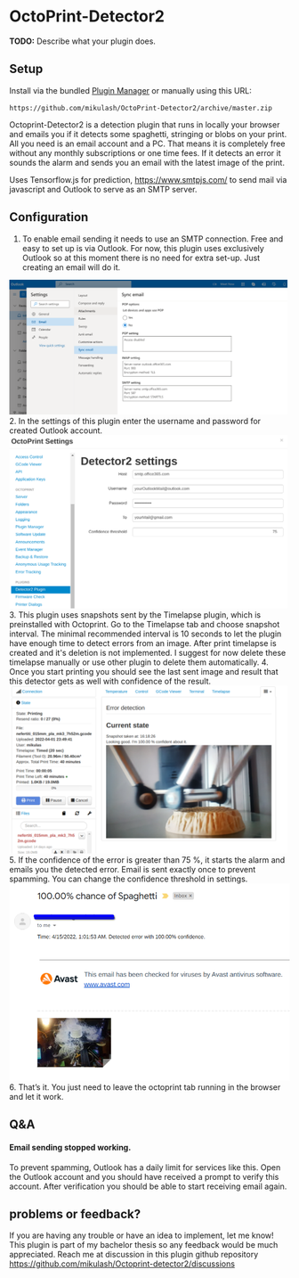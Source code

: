 # OctoPrint-Detector2

**TODO:** Describe what your plugin does.

## Setup

Install via the bundled [Plugin Manager](https://docs.octoprint.org/en/master/bundledplugins/pluginmanager.html)
or manually using this URL:

    https://github.com/mikulash/OctoPrint-Detector2/archive/master.zip

Octoprint-Detector2 is a detection plugin that runs in locally your browser and emails you if it detects some spaghetti, stringing or blobs on your print. All you need is an email account and a PC.
That means it is completely free without any monthly subscriptions or one time fees. If it detects an error it sounds the alarm and sends you an email with the latest image of the print.

Uses Tensorflow.js for prediction, https://www.smtpjs.com/ to send mail via javascript and Outlook to serve as an SMTP server.

## Configuration

1. To enable email sending it needs to use an SMTP connection. Free and easy to set up is via Outlook. For now, this plugin uses exclusively Outlook so at this moment there is no need for extra set-up. Just creating an email will do it.
<img width="500" src="assets/img/outlookPreview.png">
2. In the settings of this plugin enter the username and password for created Outlook account.
<img width="500" src="assets/img/settingsPreview.png">
3. This plugin uses snapshots sent by the Timelapse plugin, which is preinstalled with Octoprint. Go to the Timelapse tab and choose snapshot interval. The minimal recommended interval is 10 seconds to let the plugin have enough time to detect errors from an image.
After print timelapse is created and it's deletion is not implemented. I suggest for now delete these timelapse manually or use other plugin to delete them automatically.
4. Once you start printing you should see the last sent image and result that this detector gets as well with confidence of the result.
<img width="500" src="assets/img/OctoprintPreview.png">
5. If the confidence of the error is greater than 75 %, it starts the alarm and emails you the detected error. Email is sent exactly once to prevent spamming. You can change the confidence threshold in settings.
<img src="assets/img/mailPreview.png">
6. That’s it. You just need to leave the octoprint tab running in the browser and let it work.

## Q&A
#### Email sending stopped working.
To prevent spamming, Outlook has a daily limit for services like this. Open the Outlook account and you should have received a prompt to verify this account. After verification you should be able to start receiving email again.

## problems or feedback?
If you are having any trouble or have an idea to implement, let me know! This plugin is part of my bachelor thesis so any feedback would be much appreciated. Reach me at discussion in this plugin github repository
https://github.com/mikulash/Octoprint-detector2/discussions
